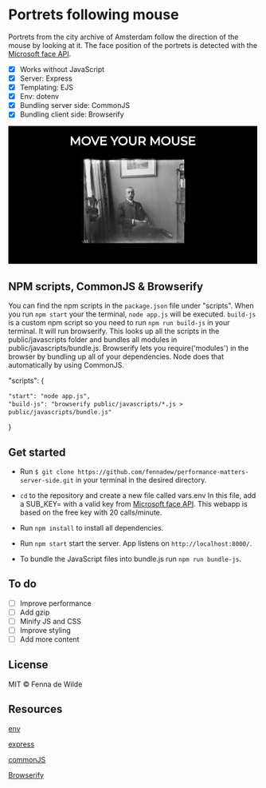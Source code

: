 # Portrets following mouse

Portrets from the city archive of Amsterdam follow the direction of the mouse by looking at it. The face position of the portrets is detected with the [Microsoft face API](https://azure.microsoft.com/en-us/services/cognitive-services/face/).
*   [x] Works without JavaScript
*   [x] Server: Express
*   [x] Templating: EJS
*   [x] Env: dotenv
*   [x] Bundling server side: CommonJS
*   [x] Bundling client side: Browserify

![Example webapp](https://github.com/fennadew/performance-matters-server-side/blob/master/public/images/example.gif)

## NPM scripts, CommonJS & Browserify
You can find the npm scripts in the `package.json` file under "scripts". When you run `npm start` your the terminal, `node app.js` will be executed.
`build-js` is a custom npm script so you need to run `npm run build-js` in your terminal. It will run browserify. This looks up all the scripts in the public/javascripts folder and bundles all modules in public/javascripts/bundle.js.
Browserify lets you require('modules') in the browser by bundling up all of your dependencies. Node does that automatically by using CommonJS.

  "scripts": {

    "start": "node app.js",
    "build-js": "browserify public/javascripts/*.js > public/javascripts/bundle.js"

  }

## Get started

* Run `$ git clone https://github.com/fennadew/performance-matters-server-side.git` in your terminal in the desired directory.

* `cd` to the repository and create a new file called vars.env
In this file, add a SUB_KEY= with a valid key from [Microsoft face API](https://azure.microsoft.com/en-us/services/cognitive-services/face/).
This webapp is based on the free key with 20 calls/minute. 

* Run `npm install` to install all dependencies.

* Run `npm start` start the server.
App listens on `http://localhost:8000/`.

* To bundle the JavaScript files into bundle.js run `npm run bundle-js`.

## To do
*   [ ] Improve performance
*   [ ] Add gzip
*   [ ] Minify JS and CSS
*   [ ] Improve styling
*   [ ] Add more content

## License
MIT © Fenna de Wilde

## Resources

[env](https://github.com/motdotla/dotenv)

[express](https://github.com/expressjs/express)

[commonJS](https://nodejs.org/docs/latest/api/modules.html)

[Browserify](http://browserify.org/)




